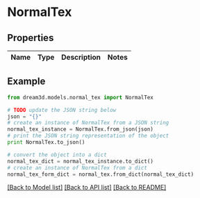 # NormalTex


## Properties
Name | Type | Description | Notes
------------ | ------------- | ------------- | -------------

## Example

```python
from dream3d.models.normal_tex import NormalTex

# TODO update the JSON string below
json = "{}"
# create an instance of NormalTex from a JSON string
normal_tex_instance = NormalTex.from_json(json)
# print the JSON string representation of the object
print NormalTex.to_json()

# convert the object into a dict
normal_tex_dict = normal_tex_instance.to_dict()
# create an instance of NormalTex from a dict
normal_tex_form_dict = normal_tex.from_dict(normal_tex_dict)
```
[[Back to Model list]](../README.md#documentation-for-models) [[Back to API list]](../README.md#documentation-for-api-endpoints) [[Back to README]](../README.md)


